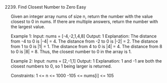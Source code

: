 2239. Find Closest Number to Zero
Easy

Given an integer array nums of size n, return the number with the value closest to 0 in nums. 
If there are multiple answers, return the number with the largest value.

Example 1:
Input: nums = [-4,-2,1,4,8]
Output: 1
Explanation:
The distance from -4 to 0 is |-4| = 4.
The distance from -2 to 0 is |-2| = 2.
The distance from 1 to 0 is |1| = 1.
The distance from 4 to 0 is |4| = 4.
The distance from 8 to 0 is |8| = 8.
Thus, the closest number to 0 in the array is 1.

Example 2:
Input: nums = [2,-1,1]
Output: 1
Explanation: 1 and -1 are both the closest numbers to 0, so 1 being larger is returned.
 
Constraints:
1 <= n <= 1000
-105 <= nums[i] <= 105
